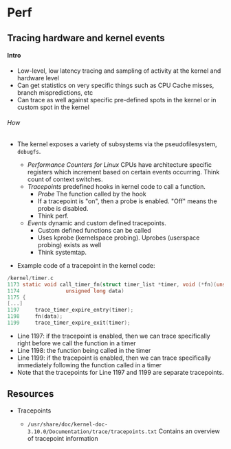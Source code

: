 # Perf

## Tracing hardware and kernel events 

#### Intro

- Low-level, low latency tracing and sampling of activity at the kernel and hardware level
- Can get statistics on very specific things such as CPU Cache misses, branch mispredictions, etc
- Can trace as well against specific pre-defined spots in the kernel or in custom spot in the kernel

###### How

- The kernel exposes a variety of subsystems via the pseudofilesystem, `debugfs`. 
  - _Performance Counters for Linux_ CPUs have architecture specific registers which increment based on certain events occurring. Think count of context switches.
  - _Tracepoints_ predefined hooks in kernel code to call a function. 
    - _Probe_ The function called by the hook 
    - If a tracepoint is "on", then a probe is enabled. "Off" means the probe is disabled.
    - Think perf.
  - _Events_ dynamic and custom defined tracepoints. 
    - Custom defined functions can be called
    - Uses kprobe (kernelspace probing). Uprobes (userspace probing) exists as well
    - Think systemtap. 

- Example code of a tracepoint in the kernel code: 

```c
/kernel/timer.c
1173 static void call_timer_fn(struct timer_list *timer, void (*fn)(unsigned long),
1174               unsigned long data)
1175 {
[...]
1197     trace_timer_expire_entry(timer);
1198     fn(data);
1199     trace_timer_expire_exit(timer);
```

- Line 1197: if the tracepoint is enabled, then we can trace specifically right before we call the function in a timer 
- Line 1198: the function being called in the timer
- Line 1199: if the tracepoint is enabled, then we can trace specifically immediately following the function called in a timer
- Note that the tracepoints for Line 1197 and 1199 are separate tracepoints. 

## Resources 

- Tracepoints

  - `/usr/share/doc/kernel-doc-3.10.0/Documentation/trace/tracepoints.txt` Contains an overview of tracepoint information 
